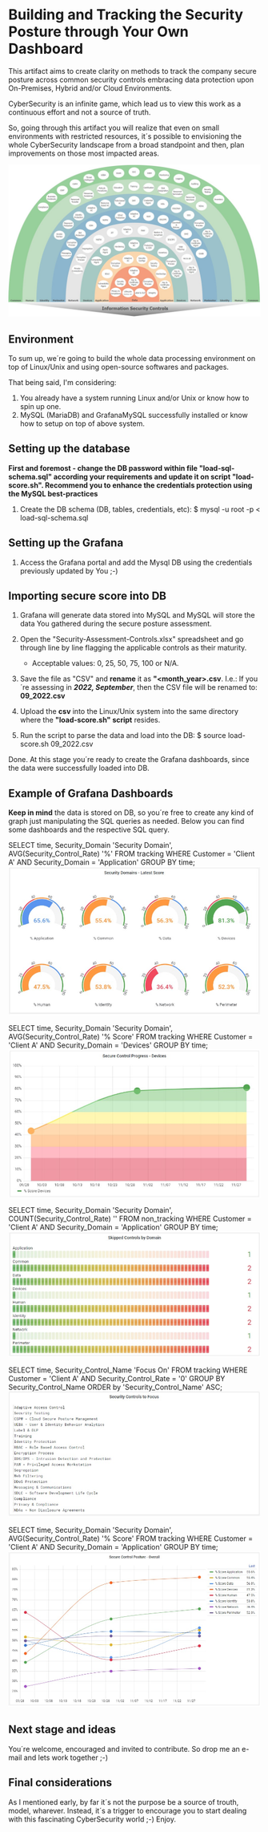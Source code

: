 # Building and Tracking the Security Posture through Your Own Dashboard

This artifact aims to create clarity on methods to track the company secure posture across common security controls embracing data protection upon On-Premises, Hybrid and/or Cloud Environments.

CyberSecurity is an infinite game, which lead us to view this work as a continuous effort and not a source of truth.

So, going through this artifact you will realize that even on small environments with restricted resources, it´s possible to envisioning the whole CyberSecurity landscape from a broad standpoint and then, plan improvements on those most impacted areas.

![InformationSecurityControl](https://github.com/robertson-diasjr/security-labs/blob/main/PostureDashboard/6.jpg)

## Environment

To sum up, we´re going to build the whole data processing environment on top of Linux/Unix and using open-source softwares and packages.

That being said, I'm considering:

1. You already have a system running Linux and/or Unix or know how to spin up one.
2. MySQL (MariaDB) and GrafanaMySQL successfully installed or know how to setup on top of above system.

## Setting up the database

**First and foremost - change the DB password within file "load-sql-schema.sql" according your requirements and update it on script "load-score.sh". Recommend you to enhance the credentials protection using the MySQL best-practices**

1. Create the DB schema (DB, tables, credentials, etc): $ mysql -u root -p < load-sql-schema.sql

## Setting up the Grafana
1. Access the Grafana portal and add the Mysql DB using the credentials previously updated by You ;-)

## Importing secure score into DB
1. Grafana will generate data stored into MySQL and MySQL will store the data You gathered during the secure posture assessment.

2. Open the "Security-Assessment-Controls.xlsx" spreadsheet and go through line by line flagging the applicable controls as their maturity.
   - Acceptable values: 0, 25, 50, 75, 100 or N/A.

3. Save the file as "CSV" and **rename** it as **"<month_year>.csv**. I.e.: If you´re assessing in ***2022, September***, then the CSV file will be renamed to: **09_2022.csv**

4. Upload the **csv** into the Linux/Unix system into the same directory where the **"load-score.sh" script** resides.

5. Run the script to parse the data and load into the DB: $ source load-score.sh 09_2022.csv

Done. At this stage you´re ready to create the Grafana dashboards, since the data were successfully loaded into DB.

## Example of Grafana Dashboards

**Keep in mind** the data is stored on DB, so you´re free to create any kind of graph just manipulating the SQL queries as needed. 
Below you can find some dashboards and the respective SQL query.


SELECT time, Security_Domain 'Security Domain', AVG(Security_Control_Rate) '%' FROM tracking WHERE Customer = 'Client A' AND Security_Domain = 'Application' GROUP BY time;
![Latest_Score](https://github.com/robertson-diasjr/security-labs/blob/main/PostureDashboard/1.jpg)

SELECT time, Security_Domain 'Security Domain', AVG(Security_Control_Rate) '% Score' FROM tracking WHERE Customer = 'Client A' AND Security_Domain = 'Devices' GROUP BY time;
![Progress](https://github.com/robertson-diasjr/security-labs/blob/main/PostureDashboard/2.jpg)

SELECT time, Security_Domain 'Security Domain', COUNT(Security_Control_Rate) '' FROM non_tracking WHERE Customer = 'Client A' AND Security_Domain = 'Application' GROUP BY time;
![Progress](https://github.com/robertson-diasjr/security-labs/blob/main/PostureDashboard/3.jpg)

SELECT time, Security_Control_Name 'Focus On' FROM tracking WHERE Customer = 'Client A' AND Security_Control_Rate = '0' GROUP BY Security_Control_Name ORDER by 'Security_Control_Name' ASC;
![ToFocus](https://github.com/robertson-diasjr/security-labs/blob/main/PostureDashboard/4.jpg)

SELECT time, Security_Domain 'Security Domain', AVG(Security_Control_Rate) '% Score' FROM tracking WHERE Customer = 'Client A' AND Security_Domain = 'Application' GROUP BY time;
![OverallPosture](https://github.com/robertson-diasjr/security-labs/blob/main/PostureDashboard/5.jpg)

## Next stage and ideas
You´re welcome, encouraged and invited to contribute. So drop me an e-mail and lets work together ;-)

## Final considerations
As I mentioned early, by far it´s not the purpose be a source of trouth, model, wharever. Instead, it´s a trigger to encourage you to start dealing with this fascinating CyberSecurity world ;-) Enjoy.
